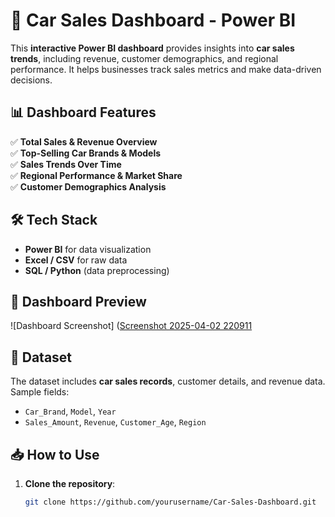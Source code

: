 # 🚗 Car Sales Dashboard - Power BI

This **interactive Power BI dashboard** provides insights into **car sales trends**, including revenue, customer demographics, and regional performance. It helps businesses track sales metrics and make data-driven decisions.

## 📊 Dashboard Features
✅ **Total Sales & Revenue Overview**  
✅ **Top-Selling Car Brands & Models**  
✅ **Sales Trends Over Time**  
✅ **Regional Performance & Market Share**  
✅ **Customer Demographics Analysis**  

## 🛠️ Tech Stack
- **Power BI** for data visualization  
- **Excel / CSV** for raw data  
- **SQL / Python** (data preprocessing)  

## 📸 Dashboard Preview  
![Dashboard Screenshot]
([Screenshot 2025-04-02 220911](https://github.com/user-attachments/assets/15a058d1-e3b9-4623-9dbb-5f7988e6edbb)

## 📂 Dataset
The dataset includes **car sales records**, customer details, and revenue data. Sample fields:  
- `Car_Brand`, `Model`, `Year`  
- `Sales_Amount`, `Revenue`, `Customer_Age`, `Region`  

## 📥 How to Use
1. **Clone the repository**:
   ```bash
   git clone https://github.com/yourusername/Car-Sales-Dashboard.git
